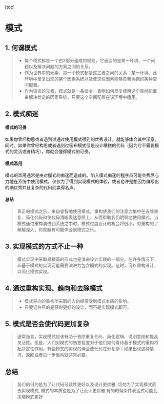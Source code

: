 [toc]
# 模式



## 1. 何谓模式
> - 每个模式都是一个由3部分组成的规则，它表达的是某一环境、一个问题以及解决问题的方案之间的关系。
> - 作为世界中的元素，每一个模式都是这三者之间的关系：某一环境、此环境中反复出现的某个因素系统以及使这些因素能够自我协调的某种空间配置。
> - 作为语言的元素，模式就是一条指令，表明如何反复使用这个空间配置来解决给定的因素系统，只要这个空间配置在该环境中适用。



## 2. 模式痴迷
#### 模式的可畏
如果你曾经构思或者遇到过通过使用模式得到的优秀设计，就能够体会其中深意。同时，如果你曾经构思或者遇到过密布模式但是设计糟糕的代码（因为它不需要模式的灵活或者精巧），你就会懂得模式的可畏。
#### 模式滥用
模式的滥用通常是由对模式的痴迷而造成的。陷入模式痴迷的程序员可能会费尽心力地在系统中使用模式，仅仅为了得到实现模式的体验，或者也许是想因为编写出的确优秀并且复杂的代码而赢得名声。
#### 总结
> 真正的模式之乐，来自睿智地使用模式。重构使我们的注意力集中在去除重复、简化代码和使代码清晰表达意图上，从而帮助我们明智地使用模式。当模式通过重构演进到系统之中时，模式过度设计的机会将很小。对重构的了解越深入，你就越有可能体会到模式之乐。



## 3. 实现模式的方式不止一种
> 模式实现中采取最精简的形式也是演进设计实践的一部分。在许多情况下，非基于模式的实现可能需要演进为包含模式的实现。这时，可以重构设计，以简化模式实现。



## 4. 通过重构实现、趋向和去除模式
> - 模式导向的重构所采取的方向经常受到模式本质的影响。
> - 只要记住目的是获得更好的设计，而不是实现模式即可。



## 5. 模式是否会使代码更加复杂
> 通常而言，实现模式应该有助于去除重复代码、简化逻辑、说明意图和提高灵活性。但是，人们对模式的熟悉程度对于他们如何看待基于模式的重构将起决定性作用。有些模式的实现的确会使代码过分复杂；如果出现这种情况，返回或者进一步重构就非常必要。

## 总结
> 我们的目的是为了让代码可读性更好以及设计更优雅, 切勿为了实现模式而去实现模式, 模式的本质也是为了让设计更优雅
> 有的时候条件表达式可能比策略模式更好


